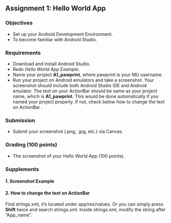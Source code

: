 ##  **Assignment 1: Hello World App** 



###  Objectives 

-  Set up your Android Development Environment. 
-  To become familiar with Android Studio. 



###  Requirements 

-  Download and install Android Studio. 
-  Redo *Hello World App Example*. 
-  Name your project **A1_pawprint**, where pawprint is your MU username. 
-  Run your project on Android emulators and take a screenshot. Your screenshot should include both Android Studio IDE and Android emulator. The text on your ActionBar should be same as your project name, which is **A1_pawprint**. This would be done automatically if you named your project properly. If not, check below how to change the text on ActionBar . 



###  Submission 

-  Submit your screenshot (.png, .jpg, etc.) via Canvas. 



###  Grading (100 points) 

-  The screenshot of your Hello World App (100 points). 



### Supplements 



#### 1. Screenshot Example 



#### 2. How to change the text on ActionBar

Find strings.xml, it’s located under app/res/values. Or you can simply press **Shift** twice and search strings.xml. Inside strings.xml, modify the string after “App_name”. 

